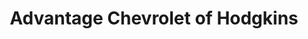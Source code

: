 ---
title: "Advantage Chevrolet of Hodgkins"
url: /hodgkins/advantage-chevrolet-of-hodgkins/
shop: car
---